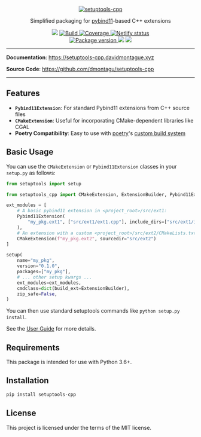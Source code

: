 <p align="center">
  <a href="https://setuptools-cpp.davidmontague.xyz"><img src="https://setuptools-cpp.davidmontague.xyz/img/setuptools-cpp-logo.png" alt="setuptools-cpp"></a>
</p>
<p align="center">
    Simplified packaging for <a href="https://pybind11.readthedocs.io/en/master/">pybind11</a>-based C++ extensions
</p>
<p align="center">
<img src="https://img.shields.io/github/last-commit/dmontagu/setuptools-cpp.svg">
<a href="https://github.com/dmontagu/setuptools-cpp" target="_blank">
    <img src="https://github.com/dmontagu/setuptools-cpp/workflows/build/badge.svg" alt="Build">
</a>
<a href="https://codecov.io/gh/dmontagu/setuptools-cpp" target="_blank">
    <img src="https://codecov.io/gh/dmontagu/setuptools-cpp/branch/master/graph/badge.svg" alt="Coverage">
</a>
<a href="https://app.netlify.com/sites/trusting-archimedes-72b369/deploys">
    <img src="https://img.shields.io/netlify/28b2a077-65b1-4d6c-9dba-13aaf6059877" alt="Netlify status">
</a>
<br />
<a href="https://pypi.org/project/setuptools-cpp" target="_blank">
    <img src="https://badge.fury.io/py/setuptools-cpp.svg" alt="Package version">
</a>
    <img src="https://img.shields.io/pypi/pyversions/setuptools-cpp.svg">
    <img src="https://img.shields.io/github/license/dmontagu/setuptools-cpp.svg">
</p>

---

**Documentation**: <a href="https://setuptools-cpp.davidmontague.xyz" target="_blank">https://setuptools-cpp.davidmontague.xyz</a>

**Source Code**: <a href="https://github.com/dmontagu/setuptools-cpp" target="_blank">https://github.com/dmontagu/setuptools-cpp</a>

---

## Features

* **`Pybind11Extension`**: For standard Pybind11 extensions from C++ source files
* **`CMakeExtension`**: Useful for incorporating CMake-dependent libraries like CGAL
* **Poetry Compatibility**: Easy to use with [poetry](https://python-poetry.org/)'s [custom build system](https://github.com/python-poetry/poetry/issues/11#issuecomment-379484540)


## Basic Usage

You can use the `CMakeExtension` or `Pybind11Extension` classes in your `setup.py` as follows:

```python
from setuptools import setup

from setuptools_cpp import CMakeExtension, ExtensionBuilder, Pybind11Extension

ext_modules = [
    # A basic pybind11 extension in <project_root>/src/ext1:
    Pybind11Extension(
        "my_pkg.ext1", ["src/ext1/ext1.cpp"], include_dirs=["src/ext1/include"]
    ),
    # An extension with a custom <project_root>/src/ext2/CMakeLists.txt:
    CMakeExtension(f"my_pkg.ext2", sourcedir="src/ext2")
]

setup(
    name="my_pkg",
    version="0.1.0",
    packages=["my_pkg"],
    # ... other setup kwargs ...
    ext_modules=ext_modules,
    cmdclass=dict(build_ext=ExtensionBuilder),
    zip_safe=False,
)
```

You can then use standard setuptools commands like `python setup.py install`.

See the [User Guide](https://setuptools-cpp.davidmontague.xyz/user-guide/) for more details.

## Requirements

This package is intended for use with Python 3.6+.

## Installation

```bash
pip install setuptools-cpp
```

## License

This project is licensed under the terms of the MIT license.
